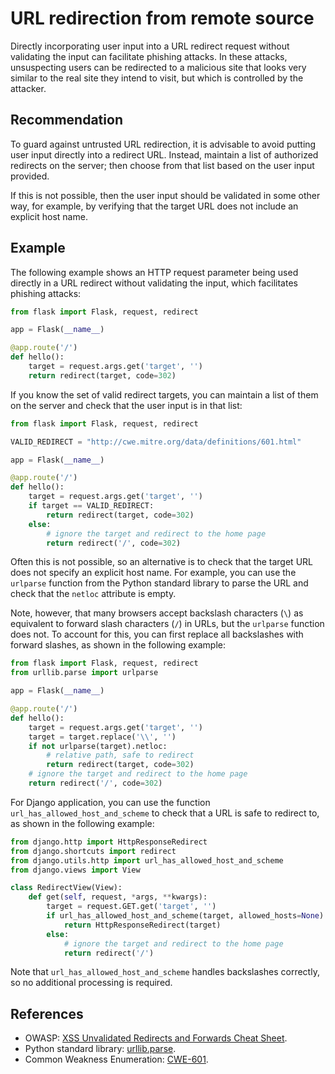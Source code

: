 # URL redirection from remote source
Directly incorporating user input into a URL redirect request without validating the input can facilitate phishing attacks. In these attacks, unsuspecting users can be redirected to a malicious site that looks very similar to the real site they intend to visit, but which is controlled by the attacker.


## Recommendation
To guard against untrusted URL redirection, it is advisable to avoid putting user input directly into a redirect URL. Instead, maintain a list of authorized redirects on the server; then choose from that list based on the user input provided.

If this is not possible, then the user input should be validated in some other way, for example, by verifying that the target URL does not include an explicit host name.


## Example
The following example shows an HTTP request parameter being used directly in a URL redirect without validating the input, which facilitates phishing attacks:


```python
from flask import Flask, request, redirect

app = Flask(__name__)

@app.route('/')
def hello():
    target = request.args.get('target', '')
    return redirect(target, code=302)

```
If you know the set of valid redirect targets, you can maintain a list of them on the server and check that the user input is in that list:


```python
from flask import Flask, request, redirect

VALID_REDIRECT = "http://cwe.mitre.org/data/definitions/601.html"

app = Flask(__name__)

@app.route('/')
def hello():
    target = request.args.get('target', '')
    if target == VALID_REDIRECT:
        return redirect(target, code=302)
    else:
        # ignore the target and redirect to the home page
        return redirect('/', code=302)

```
Often this is not possible, so an alternative is to check that the target URL does not specify an explicit host name. For example, you can use the `urlparse` function from the Python standard library to parse the URL and check that the `netloc` attribute is empty.

Note, however, that many browsers accept backslash characters (`\`) as equivalent to forward slash characters (`/`) in URLs, but the `urlparse` function does not. To account for this, you can first replace all backslashes with forward slashes, as shown in the following example:


```python
from flask import Flask, request, redirect
from urllib.parse import urlparse

app = Flask(__name__)

@app.route('/')
def hello():
    target = request.args.get('target', '')
    target = target.replace('\\', '')
    if not urlparse(target).netloc:
        # relative path, safe to redirect
        return redirect(target, code=302)
    # ignore the target and redirect to the home page
    return redirect('/', code=302)

```
For Django application, you can use the function `url_has_allowed_host_and_scheme` to check that a URL is safe to redirect to, as shown in the following example:


```python
from django.http import HttpResponseRedirect
from django.shortcuts import redirect
from django.utils.http import url_has_allowed_host_and_scheme
from django.views import View

class RedirectView(View):
    def get(self, request, *args, **kwargs):
        target = request.GET.get('target', '')
        if url_has_allowed_host_and_scheme(target, allowed_hosts=None):
            return HttpResponseRedirect(target)
        else:
            # ignore the target and redirect to the home page
            return redirect('/')
```
Note that `url_has_allowed_host_and_scheme` handles backslashes correctly, so no additional processing is required.


## References
* OWASP: [ XSS Unvalidated Redirects and Forwards Cheat Sheet](https://cheatsheetseries.owasp.org/cheatsheets/Unvalidated_Redirects_and_Forwards_Cheat_Sheet.html).
* Python standard library: [ urllib.parse](https://docs.python.org/3/library/urllib.parse.html).
* Common Weakness Enumeration: [CWE-601](https://cwe.mitre.org/data/definitions/601.html).
